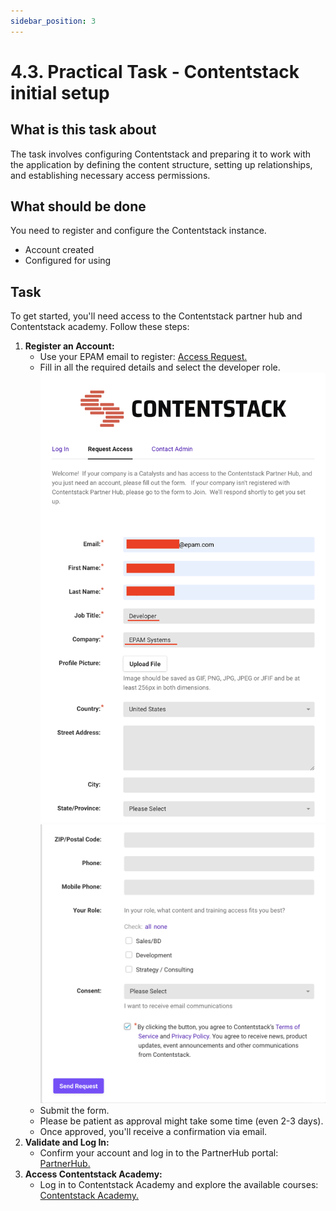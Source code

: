 ```yaml
---
sidebar_position: 3
---
```


# 4.3. Practical Task - Contentstack initial setup

## What is this task about

The task involves configuring Contentstack and preparing it to work with the application by defining the content structure, setting up relationships, and establishing necessary access permissions.


## What should be done

You need to register and configure the Contentstack instance.

- Account created
- Configured for using


## Task

To get started, you'll need access to the Contentstack partner hub and Contentstack academy. Follow these steps:

1. **Register an Account:**
   - Use your EPAM email to register: [Access Request.](https://contentstack.channeltivity.com/RequestAccess)
   - Fill in all the required details and select the developer role.
     ![contentstack-register.png](assets/contentstack-register.png)
     ![contentstack-register.png](assets/contentstack-register2.png)
   - Submit the form.
   - Please be patient as approval might take some time (even 2-3 days).
   - Once approved, you'll receive a confirmation via email.
2. **Validate and Log In:**
   - Confirm your account and log in to the PartnerHub portal: [PartnerHub.](https://contentstack.channeltivity.com/Login?target=%2FHome)
3. **Access Contentstack Academy:**
   - Log in to Contentstack Academy and explore the available courses: [Contentstack Academy.](https://www.contentstack.com/academy)
